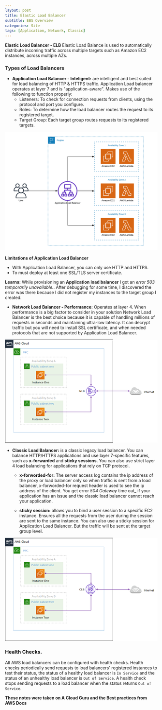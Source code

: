 ```yaml
---
layout: post
title: Elastic Load Balancer
subtitle: EBS Overview
categories: Site
tags: [Application, Network, Classic]
---
```


**Elastic Load Balancer - ELB**
Elastic Load Balance is used to automatically distribute incoming traffic across multiple targets such as Amazon EC2 instances, across multiple AZs.


### Types of Load Balancers


- **Application Load Balancer - Inteligent:** are intelligent and best suited for load balancing of HTTP & HTTPS traffic. Application Load balancer operates at layer 7 and is "application-aware". Makes use of the following to function properly: <br/>
    - Listeners: To check for connection requests from clients, using the protocol and port you configure.
    - Roles: To determine how the load balancer routes the request to its registered target.
    - Target Group: Each target group routes requests to its registered targets.

 ![Application LB](/assets/images/banners/Application-Load-Balancer.jpg "Application-LB")


**Limitations of Application Load Balancer** <br/>
- With Application Load Balancer, you can only use HTTP and HTTPS.
- To must deploy at least one SSL/TLS server certificate.

**Learns:** While provisioning an **Application load balancer** I got an _error 503 temporarily unavailable._. After debugging for some time, I discovered the error was there because I did not register my instances to the target group I created. 



- **Network Load Balancer - Performance:** Operates at layer 4. When performance is a big factor to consider in your solution Network Load Balancer is the best choice because it is capable of handling millions of requests in seconds and maintaining ultra-low latency. It can decrypt traffic but you will need to install SSL certificate, and when needed protocols that are not supported by Application Load Balancer.

![Network LB](/assets/images/banners/Network-Load-Balancer.jpg "Network-LB")


- **Classic Load Balancer:**  is a classic legacy load balancer. You can balance HTTP/HTTPS applications and use layer 7-specific features, such as **x-forwarded** and **sticky sessions**. You can also use strict layer 4 load balancing for applications that rely on TCP protocol.

    - **x-forworded-for:** The server access log contains the ip address of the proxy or load balancer only so when traffic is sent from a load balancer, x-forworded-for request header is used to see the ip address of the client. You get error _504 Gateway_ time out_ if your application has an issue and the classic load balancer cannot reach your application.

    - **sticky session:** allows you to bind a user session to a specific EC2 instance. Ensures all the requests from the user during the session are sent to the same instance. You can also use a sticky session for Application Load Balancer. But the traffic will be sent at the target group level.

![Application LB](/assets/images/banners/Classic-LB.jpeg "Classic-LB")




### Health Checks.

All AWS load balancers can be configured with health checks. Health checks periodically send requests to load balancers' registered instances to test their status, the status of a healthy load balancer is `In Service` and the status of an unhealthy load balancer is `Out of Service`. A health check stops sending requests to a load balancer when the status returns `Out of Service`.  


**These notes were taken on A Cloud Guru and the Best practices from AWS Docs**
